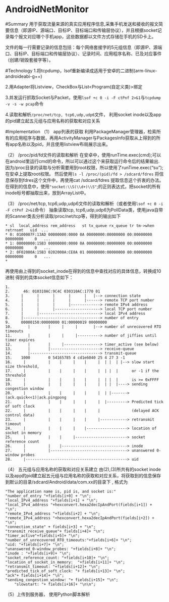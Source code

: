 # AndroidNetMonitor
#Summary
用于获取流量来源的真实应用程序信息,采集手机发送和接收的报文简要信息（即源IP、源端口、目标IP、目标端口和传输层协议），并且根据socket记录每个报文对应哪个手机app，这些数据都以文件方式存储在手机的SD卡上。

文件的每一行需要记录的信息包括：每个网络套接字的5元组信息（即源IP、源端口、目标IP、目标端口和传输层协议）、记录时间、应用程序名称、已及对应事件（创建/销毁套接字等）。

#Technology
1.将tcpdump，lsof重新编译成适用于安卓的二进制(arm-linux-androideabi-g++)

2.用Adapter将Listview，CheckBox与List<Program(自定义类)>绑定

3.并发运行抓取Socket与Packet，使用`lsof +c 0 -i -F ctPnf 2>&1`与`tcpdump -v -s -w pcap`命令

4.读取和解析`/proc/net/tcp, tcp6,udp,udp6`文件， 利用socket inode以及app的pid建立起五元组与应用名称的获取和对应关系

#Implementation
（1）	app列表的获取
利用PackageManager管理器，检索所有的应用程序与数据，再用ActivityManager与PackagesInfo获取从上得到的所有app名称以及pid，并且使用listview布局展示出来。

（2）	/proc/pid/fd文件的读取和解析
在安卓中，使用runTime.exec(cmd);可以在android里运行cmd的命令，所以可以通过这个来获取运行命令后的结果输出. 因为/proc目录的读取与分析需要用到root权限，所以使用了runTime.exec(“su”);在安卓上提取root权限。
然后使用```ls -l /proc/(pid)/fd > /sdcard/fdres``` 将信息保存到fdres这个文件中，再使用cat /sdcard/fdres 提取信息这个折衷的办法。
在得到的信息中，使用```"socket:\\S(\\d+)\\S"```;的正则表达式，把socket的所有inode标号都抽取出来，放到ArrayList<Integer>中。

（3）	/proc/net/tcp, tcp6,udp,udp6文件的读取和解析（或者使用`lsof +c 0 -i -F ctPnf 2>&1`命令）
抽象读取tcp, tcp6,udp,udp6为PollData类，使用java自带的Scanner类去分析读取/proc/net/tcp等，得到的输出如下
```
* sl  local_address rem_address   st tx_queue rx_queue tr tm->when retrnsmt   uid  ...
* 0: 0100007F:13AD 00000000:0000 0A 00000000:00000000 00:00000000 00000000     0   ...
* 1: 00000000:15B3 00000000:0000 0A 00000000:00000000 00:00000000 00000000     0   ...
* 2: 0F02000A:15B3 0202000A:CE8A 01 00000000:00000000 00:00000000 00000000     0   ...
*
```

再使用由上得到的socket_inode在得到的信息中查找对应的具体信息，转换成10进制
得到的具体socket信息如下：
```
1.	
2.	    46: 010310AC:9C4C 030310AC:1770 01 
3.	   |      |      |      |      |   |--> connection state
4.	   |      |      |      |      |------> remote TCP port number
5.	   |      |      |      |-------------> remote IPv4 address
6.	   |      |      |--------------------> local TCP port number
7.	   |      |---------------------------> local IPv4 address
8.	   |----------------------------------> number of entry
9.	   00000150:00000000 01:00000019 00000000  
10.	      |        |     |     |       |--> number of unrecovered RTO timeouts
11.	      |        |     |     |----------> number of jiffies until timer expires
12.	      |        |     |----------------> timer_active (see below)
13.	      |        |----------------------> receive-queue
14.	      |-------------------------------> transmit-queue
15.	   1000        0 54165785 4 cd1e6040 25 4 27 3 -1
16.	    |          |    |     |    |     |  | |  | |--> slow start size threshold, 
17.	    |          |    |     |    |     |  | |  |      or -1 if the threshold
18.	    |          |    |     |    |     |  | |  |      is >= 0xFFFF
19.	    |          |    |     |    |     |  | |  |----> sending congestion window
20.	    |          |    |     |    |     |  | |-------> (ack.quick<<1)|ack.pingpong
21.	    |          |    |     |    |     |  |---------> Predicted tick of soft clock
22.	    |          |    |     |    |     |              (delayed ACK control data)
23.	    |          |    |     |    |     |------------> retransmit timeout
24.	    |          |    |     |    |------------------> location of socket in memory
25.	    |          |    |     |-----------------------> socket reference count
26.	    |          |    |-----------------------------> inode
27.	    |          |----------------------------------> unanswered 0-window probes
28.	    |---------------------------------------------> uid
```

（4）	五元组与应用名称的获取和对应关系建立
由(2),(3)所共有的socket inode以及app的pid建立起五元组与应用名称的获取和对应关系，将获取到的信息保存到默认的目录/sdcard/Android/data/com.xx的目录下 , 格式为
```
"The application name is, pid is, and socket is:"
"number_of_entry "+fields[i+0] + "\n";
"local_IPv4_address "+fields[i+1] + "\n";
"local_IPv4_address "+hexconvert.hexa2decIpAndPort(fields[i+1]) + "\n";
"remote_IPv4_address "+fields[i+2] + "\n";
"remote_IPv4_address "+hexconvert.hexa2decIpAndPort(fields[i+2]) + "\n";
"connection_state" + fields[i+3] + "\n";
"transmit_receive_queue"+ fields[i+4]+ "\n";
"timer_active"+fields[i+5]+ "\n";
"number_of_unrecovered_RTO_timeouts:"+fields[i+6]+ "\n";
"uid: "+fields[i+7]+ "\n";
"unanswered_0-window_probes: "+fields[i+8]+ "\n";
"inode : "+fields[i+9]+ "\n";
"socket_reference_count: "+fields[i+10]+ "\n";
"location_of_socket_in_memory:  "+fields[i+11]+ "\n";
"retransmit_timeout: "+fields[i+12]+ "\n";
"predicted_tick_of_soft_clock: "+ fields[i+13]+ "\n";
"ack"+ fields[i+14]+ "\n";
"sending_congestion_window: "+ fields[i+15]+ "\n";
    "slowstart: "+ fields[i+16]+ "\n\n";
```

（5）上传到服务器， 使用Python脚本解析
